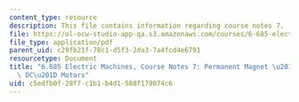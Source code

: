 ```yaml
---
content_type: resource
description: This file contains information regarding course notes 7.
file: https://ol-ocw-studio-app-qa.s3.amazonaws.com/courses/6-685-electric-machines-fall-2013/c5edfb0f28f7c1b1b4d1588f179074c6_MIT6_685F13_chapter7.pdf
file_type: application/pdf
parent_uid: c29fb21f-78c1-d5f3-2da3-7a4fcd4e6791
resourcetype: Document
title: "6.685 Electric Machines, Course Notes 7: Permanent Magnet \u201CBrushless\
  \ DC\u201D Motors"
uid: c5edfb0f-28f7-c1b1-b4d1-588f179074c6
---
```

